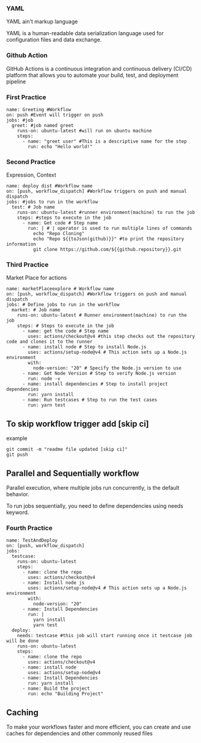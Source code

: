 ### YAML

YAML ain't markup language

YAML is a human-readable data serialization language used for configuration files and data exchange.

### Github Action

GitHub Actions is a continuous integration and continuous delivery (CI/CD) platform that allows you to automate your build, test, and deployment pipeline

### First Practice

```
name: Greeting #Workflow
on: push #Event will trigger on push
jobs: #job
  greet: #job named greet
    runs-on: ubuntu-latest #will run on ubuntu machine
    steps:
      - name: "greet user" #This is a descriptive name for the step
        run: echo "Hello world!"

```

### Second Practice

Expression, Context

```
name: deploy dist #Workflow name
on: [push, workflow_dispatch] #Workflow triggers on push and manual dispatch
jobs: #jobs to run in the workflow
  test: # Job name
    runs-on: ubuntu-latest #runner environment(machine) to run the job
    steps: #steps to execute in the job
      - name: Get code # Step name
        run: | # | operator is used to run multiple lines of commands
          echo "Repo Cloning"
          echo "Repo ${{toJson(github)}}" #to print the repository information
          git clone https://github.com/${{github.repository}}.git

```

### Third Practice

Market Place for actions

```
name: marketPlaceexplore # Workflow name
on: [push, workflow_dispatch] #Workflow triggers on push and manual dispatch
jobs: # Define jobs to run in the workflow
  market: # Job name
    runs-on: ubuntu-latest # Runner environment(machine) to run the job
    steps: # Steps to execute in the job
      - name: get the code # Step name
        uses: actions/checkout@v4 #this step checks out the repository code and clones it to the runner
      - name: install node # Step to install Node.js
        uses: actions/setup-node@v4 # This action sets up a Node.js environment
        with:
          node-version: "20" # Specify the Node.js version to use
      - name: Get Node Version # Step to verify Node.js version
        run: node -v
      - name: install dependencies # Step to install project dependencies
        run: yarn install
      - name: Run testcases # Step to run the test cases
        run: yarn test

```

## To skip workflow trigger add [skip ci]

example

```
git commit -m "readme file updated [skip ci]"
git push
```

## Parallel and Sequentially workflow

Parallel execution, where multiple jobs run concurrently, is the default behavior.

To run jobs sequentially, you need to define dependencies using needs keyword.

### Fourth Practice

```
name: TestAndDeploy
on: [push, workflow_dispatch]
jobs:
  testcase:
    runs-on: ubuntu-latest
    steps:
      - name: clone the repo
        uses: actions/checkout@v4
      - name: Install node js
        uses: actions/setup-node@v4 # This action sets up a Node.js environment
        with:
          node-version: "20"
      - name: Install Dependencies
        run: |
          yarn install
          yarn test
  deploy:
    needs: testcase #this job will start running once it testcase job will be done
    runs-on: ubuntu-latest
    steps:
      - name: clone the repo
        uses: actions/checkout@v4
      - name: install node
        uses: actions/setup-node@v4
      - name: Install Dependencies
        run: yarn install
      - name: Build the project
        run: echo "Building Project"
```

## Caching

To make your workflows faster and more efficient, you can create and use caches for dependencies and other commonly reused files

###

```


```
